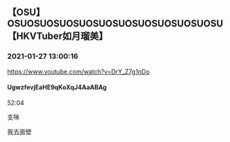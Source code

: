 ## 【OSU】OSUOSUOSUOSUOSUOSUOSUOSUOSUOSUOSU【HKVTuber如月瑠美】
### 2021-01-27 13:00:16
https://www.youtube.com/watch?v=DrY_Z7g1nDo
#### UgwzfevjEaHE9qKoXqJ4AaABAg
52:04

支咪













我去面壁

